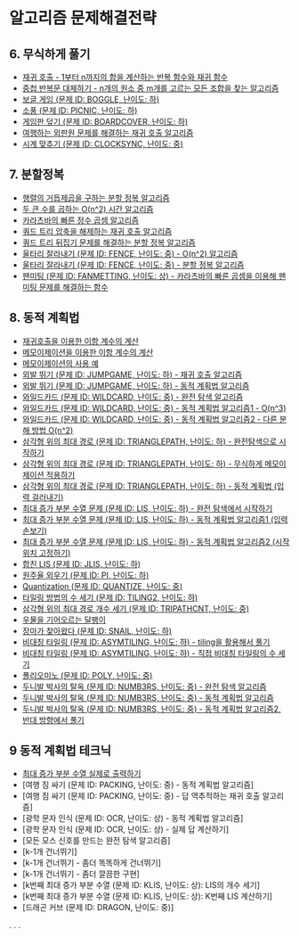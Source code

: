# 알고리즘 문제해결전략

## 6. 무식하게 풀기

- [재귀 호출 - 1부터 n까지의 합을 계산하는 반복 함수와 재귀 함수](/chapter6/rectursive.js)  
- [중첩 반복문 대체하기 - n개의 원소 중 m개를 고르는 모든 조합을 찾는 알고리즘](/chapter6/pick.js)
- [보글 게임 (문제 ID: BOGGLE, 난이도: 하)](/chapter6/BOGGLE/solution.js)  
- [소풍 (문제 ID: PICNIC, 난이도: 하)](/chapter6/PICNIC/solution.js)
- [게임판 덮기 (문제 ID: BOARDCOVER, 난이도: 하)](/chapter6/BOARDCOVER/solution.js)
- [여행하는 외판원 문제를 해결하는 재귀 호출 알고리즘](/chapter6/travelingSalesManProblem.js)
- [시계 맞추기 (문제 ID: CLOCKSYNC, 난이도: 중)](/chapter6/CLOCKSYNC/solution.js)

## 7. 분할정복

- [행렬의 거듭제곱을 구하는 분할 정복 알고리즘](/chapter7/squareMatrix.js)
- [두 큰 수를 곱하는 O(n^2) 시간 알고리즘](/chapter7/multipy.js)
- [카라츠바의 빠른 정수 곱셈 알고리즘](/chapter7/karatsuba.js)
- [쿼드 트리 압축을 해제하는 재귀 호출 알고리즘](/chapter7/QUADTREE/decompressed.js)
- [쿼드 트리 뒤집기 문제를 해결하는 분할 정복 알고리즘](/chapter7/QUADTREE/reverse.js)
- [울타리 잘라내기 (문제 ID: FENCE, 난이도: 중) - O(n^2) 알고리즘](/chapter7/FENCE/bruteForce.js)
- [울타리 잘라내기 (문제 ID: FENCE, 난이도: 중) - 분할 정복 알고리즘](/chapter7/FENCE/solve.js)
- [팬미팅 (문제 ID: FANMETTING, 난이도: 상) - 카라츠바의 빠른 곱셈을 이용해 팬미팅 문제를 해결하는 함수](/chapter7/FANMETTING/solution.js)

## 8. 동적 계획법

- [재귀호출을 이용한 이항 계수의 계산](/chapter8/bino.js)
- [메모이제이션을 이용한 이항 계수의 계산](/chapter8/bino2.js)
- [메모이제이션의 사용 예](/chapter8/memoizationPattern.js)
- [외발 뛰기 (문제 ID: JUMPGAME,  난이도: 하) - 재귀 호출 알고리즘](/chapter8/JUMPGAME/jump.js)
- [외발 뛰기 (문제 ID: JUMPGAME,  난이도: 하) - 동적 계획법 알고리즘](/chapter8/JUMPGAME/jump2.js)
- [와일드카드 (문제 ID: WILDCARD, 난이도: 중) - 완전 탐색 알고리즘](/chapter8/WILDCARD/match.js)
- [와일드카드 (문제 ID: WILDCARD, 난이도: 중) - 동적 계획법 알고리즘1 - O(n^3)](/chapter8/WILDCARD/matchMemoized.js)
- [와일드카드 (문제 ID: WILDCARD, 난이도: 중) - 동적 계획법 알고리즘2 - 다른 분해 방법 O(n^2)](/chapter8/WILDCARD/matchMemoized.js)
- [삼각형 위의 최대 경로 (문제 ID: TRIANGLEPATH, 난이도: 하) - 완전탐색으로 시작하기](/chapter8/TRIANGLEPATH/bruthforce.js)
- [삼각형 위의 최대 경로 (문제 ID: TRIANGLEPATH, 난이도: 하) - 무식하게 메모이제이션 적용하기](/chapter8/TRIANGLEPATH/memoization.js)
- [삼각형 위의 최대 경로 (문제 ID: TRIANGLEPATH, 난이도: 하) - 동적 계획법 (입력 걸러내기)](/chapter8/TRIANGLEPATH/dynamicProgramming.js)
- [최대 증가 부분 수열 문제 (문제 ID: LIS, 난이도: 하) - 완전 탐색에서 시작하기](/chapter8/LIS/bruthforce.js)
- [최대 증가 부분 수열 문제 (문제 ID: LIS, 난이도: 하) - 동적 계획법 알고리즘1 (입력 손보기)](/chapter8/LIS/dynamicProgramming.js)
- [최대 증가 부분 수열 문제 (문제 ID: LIS, 난이도: 하) - 동적 계획법 알고리즘2 (시작 위치 고정하기)](/chapter8/LIS/dynamicProgramming.js)
- [합친 LIS (문제 ID: JLIS, 난이도: 하)](/chapter8/JLIS/solution.js)
- [원주율 외우기 (문제 ID: PI, 난이도: 하)](/chapter8/PI/solution.js)
- [Quantization (문제 ID: QUANTIZE, 난이도: 중)](/chapter8/QUANTIZE/solution.js)
- [타일링 방법의 수 세기 (문제 ID: TILING2, 난이도: 하)](/chapter8/TILING2/solution.js)
- [삼각형 위의 최대 경로 개수 세기 (문제 ID: TRIPATHCNT, 난이도: 중)](/chapter8/TRIPATHCNT/solution.js)
- [우물을 기어오르는 달팽이](/chapter8/climb.js)
- [장마가 찾아왔다 (문제 ID: SNAIL, 난이도: 하)](/chapter8/SNAIL/solution.js)
- [비대칭 타일링 (문제 ID: ASYMTILING, 난이도: 하) - tiling을 활용해서 풀기](/chapter8/ASYMTILING/solution.js)
- [비대칭 타일링 (문제 ID: ASYMTILING, 난이도: 하) - 직접 비대칭 타일링의 수 세기](/chapter8/ASYMTILING/solution2.js)
- [폴리오미노 (문제 ID: POLY, 난이도: 중)](/chapter8/POLY/solution.js)
- [두니발 박사의 탈옥 (문제 ID: NUMB3RS, 난이도: 중) - 완전 탐색 알고리즘](/chapter8/NUMB3RS/solution.js)
- [두니발 박사의 탈옥 (문제 ID: NUMB3RS, 난이도: 중) - 동적 계획법 알고리즘](/chapter8/NUMB3RS/solution2.js)
- [두니발 박사의 탈옥 (문제 ID: NUMB3RS, 난이도: 중) - 동적 계획법 알고리즘2, 반대 방향에서 풀기](/chapter8/NUMB3RS/solution3.js)

## 9 동적 계획법 테크닉

- [최대 증가 부분 수열 실제로 출력하기](/chapter9/lis.js)
- [여행 짐 싸기 (문제 ID: PACKING, 난이도: 중) - 동적 계획법 알고리즘]
- [여행 짐 싸기 (문제 ID: PACKING, 난이도: 중) - 답 역추적하는 재귀 호출 알고리즘]
- [광학 문자 인식 (문제 ID: OCR, 난이도: 상) - 동적 계획법 알고리즘]
- [광학 문자 인식 (문제 ID: OCR, 난이도: 상) - 실제 답 계산하기]
- [모든 모스 신호를 만드는 완전 탐색 알고리즘]
- [k-1개 건너뛰기]
- [k-1개 건너뛰기 - 좀더 똑똑하게 건너뛰기]
- [k-1개 건너뛰기 - 좀더 깔끔한 구현]
- [k번째 최대 증가 부분 수열 (문제 ID: KLIS, 난이도: 상): LIS의 개수 세기]
- [k번째 최대 증가 부분 수열 (문제 ID: KLIS, 난이도: 상): K번째 LIS 계산하기]
- [드래곤 커브 (문제 ID: DRAGON, 난이도: 중)]

.
.
.
